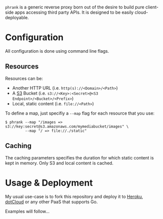 `phrank` is a generic reverse proxy born out of the desire to build
pure client-side apps accessing third party APIs. It is designed to be
easily cloud-deployable.

# Configuration
All configuration is done using command line flags.

## Resources
Resources can be:

* Another HTTP URL (i.e. `http(s)://<Domain>/<Path>`)
* A [S3][3] Bucket (i.e. `s3://<Key>:<Secret>@<S3 Endpoint>/<Bucket>/<Prefix>`)
* Local, static content (i.e. `file://<Path>`)

To define a map, just specifiy a `--map` flag for each resource that you use:

	$ phrank --map "/images => s3://key:secret@s3.amazonaws.com/mymediabucket/images" \
	         --map "/ => file://./static"

## Caching
The caching parameters specifies the duration for which static content is kept in
memory. Only S3 and local content is cached.

# Usage & Deployment
My usual use-case is to fork this repository and deploy it to [Heroku][1],
[dotCloud][2] or any other PaaS that supports Go.

Examples will follow...

[1]: http://heroku.com
[2]: http://dotcloud.com
[3]: http://aws.amazon.com/s3

